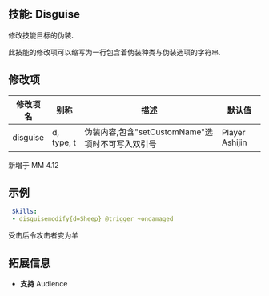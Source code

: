 技能: Disguise
--------------------------

修改技能目标的伪装.

此技能的修改项可以缩写为一行包含着伪装种类与伪装选项的字符串.

修改项
----------

| 修改项名 | 别称    | 描述                                                                                                    | 默认值 |
|-----------|------------|----------------------------------------------------------------------------------------------------------------|---------------|
| disguise  | d, type, t | 伪装内容,包含"setCustomName"选项时不可写入双引号 | Player Ashijin |

新增于 MM 4.12

示例
--------

```yaml
 Skills:
 - disguisemodify{d=Sheep} @trigger ~ondamaged
```
受击后令攻击者变为羊

拓展信息
--------

- **支持** Audience

